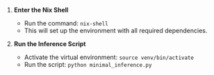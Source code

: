 1. **Enter the Nix Shell**
   - Run the command: `nix-shell`
   - This will set up the environment with all required dependencies.

2. **Run the Inference Script**
   - Activate the virtual environment: `source venv/bin/activate`
   - Run the script: `python minimal_inference.py`
   